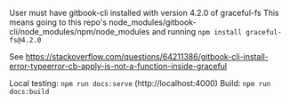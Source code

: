 User must have gitbook-cli installed with version 4.2.0 of graceful-fs
This means going to this repo's node_modules/gitbook-cli/node_modules/npm/node_modules and running `npm install graceful-fs@4.2.0`

See https://stackoverflow.com/questions/64211386/gitbook-cli-install-error-typeerror-cb-apply-is-not-a-function-inside-graceful

Local testing: `npm run docs:serve` (http://localhost:4000)
Build: `npm run docs:build`
